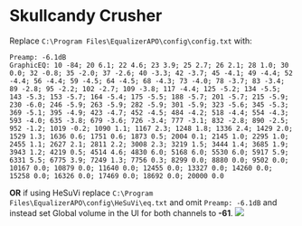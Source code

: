 # Skullcandy Crusher
Replace `C:\Program Files\EqualizerAPO\config\config.txt` with:
```
Preamp: -6.1dB
GraphicEQ: 10 -84; 20 6.1; 22 4.6; 23 3.9; 25 2.7; 26 2.1; 28 1.0; 30 0.0; 32 -0.8; 35 -2.0; 37 -2.6; 40 -3.3; 42 -3.7; 45 -4.1; 49 -4.4; 52 -4.4; 56 -4.4; 59 -4.5; 64 -4.5; 68 -4.3; 73 -4.0; 78 -3.7; 83 -3.4; 89 -2.8; 95 -2.2; 102 -2.7; 109 -3.8; 117 -4.4; 125 -5.2; 134 -5.5; 143 -5.3; 153 -5.7; 164 -5.4; 175 -5.5; 188 -5.7; 201 -5.7; 215 -5.9; 230 -6.0; 246 -5.9; 263 -5.9; 282 -5.9; 301 -5.9; 323 -5.6; 345 -5.3; 369 -5.1; 395 -4.9; 423 -4.7; 452 -4.5; 484 -4.2; 518 -4.4; 554 -4.3; 593 -4.0; 635 -3.8; 679 -3.6; 726 -3.4; 777 -3.1; 832 -2.8; 890 -2.5; 952 -1.2; 1019 -0.2; 1090 1.1; 1167 2.3; 1248 1.8; 1336 2.4; 1429 2.0; 1529 1.3; 1636 0.6; 1751 0.6; 1873 0.5; 2004 0.1; 2145 1.0; 2295 1.0; 2455 1.1; 2627 2.1; 2811 2.2; 3008 2.3; 3219 1.5; 3444 1.4; 3685 1.9; 3943 1.2; 4219 0.5; 4514 4.6; 4830 6.0; 5168 6.0; 5530 6.0; 5917 5.9; 6331 5.5; 6775 3.9; 7249 1.3; 7756 0.3; 8299 0.0; 8880 0.0; 9502 0.0; 10167 0.0; 10879 0.0; 11640 0.0; 12455 0.0; 13327 0.0; 14260 0.0; 15258 0.0; 16326 0.0; 17469 0.0; 18692 0.0; 20000 0.0
```
**OR** if using HeSuVi replace `C:\Program Files\EqualizerAPO\config\HeSuVi\eq.txt` and omit `Preamp: -6.1dB` and instead set Global volume in the UI for both channels to **-61**.
![](https://raw.githubusercontent.com/jaakkopasanen/AutoEq/master/results/Headphone.com/innerfidelity/onear/Skullcandy%20Crusher/Skullcandy%20Crusher.png)